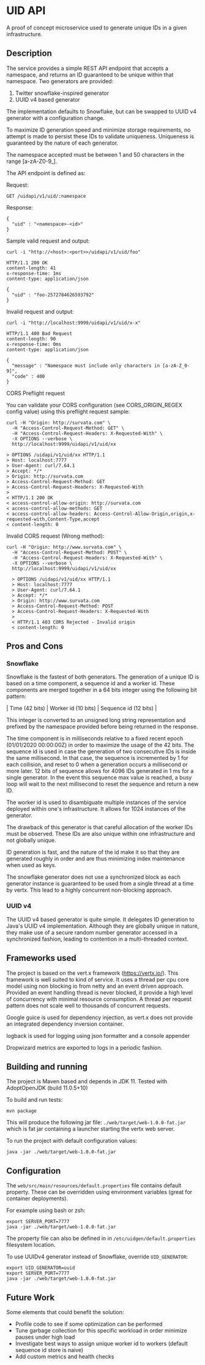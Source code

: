 # UID API

A proof of concept microservice used to generate unique IDs in a given 
infrastructure.

## Description

The service provides a simple REST API endpoint that accepts a namespace, and returns an ID 
guaranteed to be unique within that namespace. Two generators are provided:

1) Twitter snowflake-inspired generator
2) UUID v4 based generator

The implementation defaults to Snowflake, but can be swapped to UUID v4 generator with a 
configuration change.

To maximize ID generation speed and minimize storage requirements, no attempt is made to 
persist these IDs to validate uniqueness. Uniqueness is guaranteed by the nature of each generator.

The namespace accepted must be between 1 and 50 characters in the range [a-zA-Z0-9_].

The API endpoint is defined as: 

Request:

    GET /uidapi/v1/uid/:namespace
    
Response:

    {
      "uid" : "<namespace>-<id>"
    }
    
Sample valid request and output:

```
curl -i "http://<host>:<port>>/uidapi/v1/uid/foo"

HTTP/1.1 200 OK
content-length: 41
x-response-time: 1ms
content-type: application/json

{
  "uid" : "foo-2572784626593792"
}
```

Invalid request and output:

```
curl -i "http://localhost:9999/uidapi/v1/uid/x-x"

HTTP/1.1 400 Bad Request
content-length: 90
x-response-time: 0ms
content-type: application/json

{
  "message" : "Namespace must include only characters in [a-zA-Z_0-9]",
  "code" : 400
}
```

CORS Preflight request

You can validate your CORS configuration (see CORS_ORIGIN_REGEX config value) 
using this preflight request sample:

    curl -H "Origin: http://survata.com" \
      -H "Access-Control-Request-Method: GET" \
      -H "Access-Control-Request-Headers: X-Requested-With" \
      -X OPTIONS --verbose \
      http://localhost:9999/uidapi/v1/uid/xx 

    > OPTIONS /uidapi/v1/uid/xx HTTP/1.1
    > Host: localhost:7777
    > User-Agent: curl/7.64.1
    > Accept: */*
    > Origin: http://survata.com
    > Access-Control-Request-Method: GET
    > Access-Control-Request-Headers: X-Requested-With
    >
    < HTTP/1.1 200 OK
    < access-control-allow-origin: http://survata.com
    < access-control-allow-methods: GET
    < access-control-allow-headers: Access-Control-Allow-Origin,origin,x-requested-with,Content-Type,accept
    < content-length: 0
    
Invalid CORS request (Wrong method):

    curl -H "Origin: http://www.survata.com" \
      -H "Access-Control-Request-Method: POST" \
      -H "Access-Control-Request-Headers: X-Requested-With" \
      -X OPTIONS --verbose \
      http://localhost:9999/uidapi/v1/uid/xx
      
      > OPTIONS /uidapi/v1/uid/xx HTTP/1.1
      > Host: localhost:7777
      > User-Agent: curl/7.64.1
      > Accept: */*
      > Origin: http://www.survata.com
      > Access-Control-Request-Method: POST
      > Access-Control-Request-Headers: X-Requested-With
      >
      < HTTP/1.1 403 CORS Rejected - Invalid origin
      < content-length: 0

## Pros and Cons

### Snowflake

Snowflake is the fastest of both generators. The generation of a unique ID is based on a time component,
a sequence id and a worker id. These components are merged together in a 64 bits integer using 
the following bit pattern:

| Time (42 bits) | Worker id (10 bits) | Sequence id (12 bits) |

This integer is converted to an unsigned long string representation and prefixed by the namespace 
provided before being returned in the response.

The time component is in milliseconds relative to a fixed recent epoch (01/01/2020 00:00:00Z) in 
order to maximize the usage of the 42 bits. The sequence id is used in case the generation of two 
consecutive IDs is inside the same millisecond. In that case, the sequence is incremented by 1 for 
each collision, and reset to 0 when a generation occurs a millisecond or more later. 12 bits of 
sequence allows for 4096 IDs generated in 1 ms for a single generator. In the event this sequence 
max value is reached, a busy loop will wait to the next millisecond to reset the sequence and return
a new ID.

The worker id is used to disambiguate multiple instances of the service deployed within one's 
infrastructure. It allows for 1024 instances of the generator. 

The drawback of this generator is that careful allocation of the worker IDs must be observed. These
IDs are also unique within one infrastructure and not globally unique.

ID generation is fast, and the nature of the id make it so that they are generated roughly in order 
and are thus minimizing index maintenance when used as keys.  

The snowflake generator does not use a synchronized block as each generator instance is 
guaranteed to be used from a single thread at a time by vertx. This lead to a highly concurrent 
non-blocking approach. 

### UUID v4

The UUID v4 based generator is quite simple. It delegates ID generation to Java's UUID v4 
implementation. Although they are globally unique in nature, they make use of a secure 
random number generator accessed in a synchronized fashion, leading to contention in 
a multi-threaded context.

## Frameworks used

The project is based on the vert.x framework (https://vertx.io/). This framework is well suited to
kind of service. It uses a thread per cpu core model using non blocking io from netty and an event driven approach. Provided an event 
handling thread is never blocked, it provide a high level of concurrency with minimal resource 
consumption. A thread per request pattern does not scale well to thousands of concurrent requests.
 
Google guice is used for dependency injection, as vert.x does not provide an integrated dependency 
inversion container.

logback is used for logging using json formatter and a console appender

Dropwizard metrics are exported to logs in a periodic fashion.

## Building and running

The project is Maven based and depends in JDK 11. Tested with AdoptOpenJDK (build 11.0.5+10)

To build and run tests:

    mvn package

This will produce the following jar file: `./web/target/web-1.0.0-fat.jar` which is fat jar 
containing a launcher starting the vertx web server.

To run the project with default configuration values:

    java -jar ./web/target/web-1.0.0-fat.jar
    
## Configuration

The `web/src/main/resources/default.properties` file contains default property. These can be 
overridden using environment variables (great for container deployments). 

For example using bash or zsh:

    export SERVER_PORT=7777
    java -jar ./web/target/web-1.0.0-fat.jar
    
The property file can also be defined in in `/etc/uidgen/default.properties` filesystem location.

To use UUIDv4 generator instead of Snowflake, override `UID_GENERATOR`:

    export UID_GENERATOR=uuid
    export SERVER_PORT=7777
    java -jar ./web/target/web-1.0.0-fat.jar
    
## Future Work

Some elements that could benefit the solution:

- Profile code to see if some optimization can be performed
- Tune garbage collection for this specific workload in order minimize pauses under high load
- Investigate best ways to assign unique worker id to workers (default sequence id store is naive)
- Add custom metrics and health checks


 

